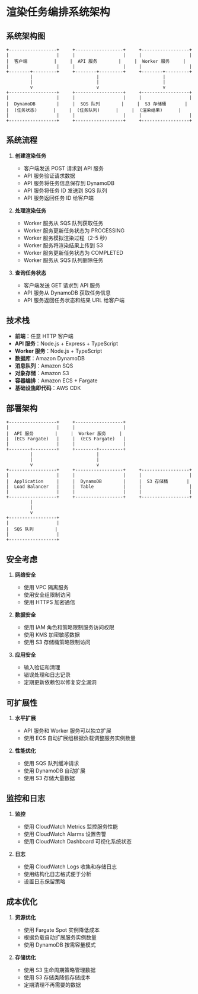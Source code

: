 # 渲染任务编排系统架构

## 系统架构图

```
+------------------+     +------------------+     +------------------+
|                  |     |                  |     |                  |
|  客户端          |     |  API 服务        |     |  Worker 服务     |
|                  |     |                  |     |                  |
+--------+---------+     +--------+---------+     +--------+---------+
         |                        |                        |
         |                        |                        |
         v                        v                        v
+------------------+     +------------------+     +------------------+
|                  |     |                  |     |                  |
|  DynamoDB        |     |  SQS 队列        |     |  S3 存储桶       |
|  (任务状态)      |     |  (任务队列)      |     |  (渲染结果)      |
|                  |     |                  |     |                  |
+------------------+     +------------------+     +------------------+
```

## 系统流程

1. **创建渲染任务**
   - 客户端发送 POST 请求到 API 服务
   - API 服务验证请求数据
   - API 服务将任务信息保存到 DynamoDB
   - API 服务将任务 ID 发送到 SQS 队列
   - API 服务返回任务 ID 给客户端

2. **处理渲染任务**
   - Worker 服务从 SQS 队列获取任务
   - Worker 服务更新任务状态为 PROCESSING
   - Worker 服务模拟渲染过程（2-5 秒）
   - Worker 服务将渲染结果上传到 S3
   - Worker 服务更新任务状态为 COMPLETED
   - Worker 服务从 SQS 队列删除任务

3. **查询任务状态**
   - 客户端发送 GET 请求到 API 服务
   - API 服务从 DynamoDB 获取任务信息
   - API 服务返回任务状态和结果 URL 给客户端

## 技术栈

- **前端**：任意 HTTP 客户端
- **API 服务**：Node.js + Express + TypeScript
- **Worker 服务**：Node.js + TypeScript
- **数据库**：Amazon DynamoDB
- **消息队列**：Amazon SQS
- **对象存储**：Amazon S3
- **容器编排**：Amazon ECS + Fargate
- **基础设施即代码**：AWS CDK

## 部署架构

```
+------------------+     +------------------+
|                  |     |                  |
|  API 服务        |     |  Worker 服务     |
|  (ECS Fargate)   |     |  (ECS Fargate)   |
|                  |     |                  |
+--------+---------+     +--------+---------+
         |                        |
         |                        |
         v                        v
+------------------+     +------------------+     +------------------+
|                  |     |                  |     |                  |
|  Application     |     |  DynamoDB        |     |  S3 存储桶       |
|  Load Balancer   |     |  Table           |     |                  |
|                  |     |                  |     |                  |
+------------------+     +------------------+     +------------------+
         |
         |
         v
+------------------+
|                  |
|  SQS 队列        |
|                  |
+------------------+
```

## 安全考虑

1. **网络安全**
   - 使用 VPC 隔离服务
   - 使用安全组限制访问
   - 使用 HTTPS 加密通信

2. **数据安全**
   - 使用 IAM 角色和策略限制服务访问权限
   - 使用 KMS 加密敏感数据
   - 使用 S3 存储桶策略限制访问

3. **应用安全**
   - 输入验证和清理
   - 错误处理和日志记录
   - 定期更新依赖包以修复安全漏洞

## 可扩展性

1. **水平扩展**
   - API 服务和 Worker 服务可以独立扩展
   - 使用 ECS 自动扩展组根据负载调整服务实例数量

2. **性能优化**
   - 使用 SQS 队列缓冲请求
   - 使用 DynamoDB 自动扩展
   - 使用 S3 存储大量数据

## 监控和日志

1. **监控**
   - 使用 CloudWatch Metrics 监控服务性能
   - 使用 CloudWatch Alarms 设置告警
   - 使用 CloudWatch Dashboard 可视化系统状态

2. **日志**
   - 使用 CloudWatch Logs 收集和存储日志
   - 使用结构化日志格式便于分析
   - 设置日志保留策略

## 成本优化

1. **资源优化**
   - 使用 Fargate Spot 实例降低成本
   - 根据负载自动扩展服务实例数量
   - 使用 DynamoDB 按需容量模式

2. **存储优化**
   - 使用 S3 生命周期策略管理数据
   - 使用 S3 存储类降低存储成本
   - 定期清理不再需要的数据 